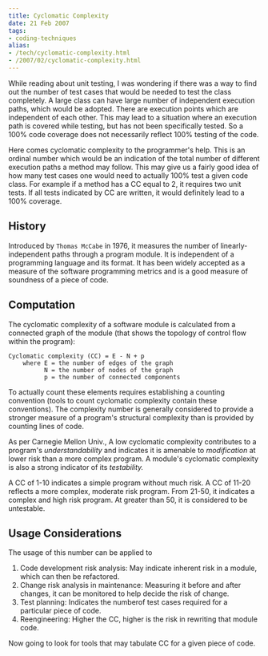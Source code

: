 ```yaml
---
title: Cyclomatic Complexity
date: 21 Feb 2007
tags: 
- coding-techniques
alias:
- /tech/cyclomatic-complexity.html
- /2007/02/cyclomatic-complexity.html
---
```


While reading about unit testing, I was wondering if there was a way to find out the number 
of test cases that would be needed to test the class completely. A large class can have large 
number of independent execution paths, which would be adopted. There are execution points 
which are independent of each other. This may lead to a situation where an execution path 
is covered while testing, but has not been specifically tested. So a 100% code coverage does 
not necessarily reflect 100% testing of the code.

<!-- break here -->

Here comes cyclomatic complexity to the programmer's help. This is an ordinal number which would 
be an indication of the total number of different execution paths a method may follow. This may 
give us a fairly good idea of how many test cases one would need to actually 100% test a given 
code class. For example if a method has a CC equal to 2, it requires two unit tests. If all tests 
indicated by CC are written, it would definitely lead to a 100% coverage.

History
-------

Introduced by `Thomas McCabe` in 1976, it measures the number of linearly-independent paths through 
a program module. It is independent of a programming language and its format. It has been widely 
accepted as a measure of the software programming metrics and is a good measure of soundness of 
a piece of code.

Computation
-----------

The cyclomatic complexity of a software module is calculated from a connected graph of the 
module (that shows the topology of control flow within the program):

```
Cyclomatic complexity (CC) = E - N + p
	where E = the number of edges of the graph
		  N = the number of nodes of the graph
		  p = the number of connected components
```

To actually count these elements requires establishing a counting convention (tools to count 
cyclomatic complexity contain these conventions). The complexity number is generally considered 
to provide a stronger measure of a program's structural complexity than is provided by counting 
lines of code.

As per Carnegie Mellon Univ., A low cyclomatic complexity contributes to a program's <em>understandability</em> 
and indicates it is amenable to <em>modification</em> at lower risk than a more complex program. A module's 
cyclomatic complexity is also a strong indicator of its <em>testability.</em>

A CC of 1-10 indicates a simple program without much risk. A CC of 11-20 reflects a more complex, moderate 
risk program. From 21-50, it indicates a complex and high risk program. At greater than 50, it is considered 
to be untestable.

Usage Considerations
--------------------

The usage of this number can be applied to

1. Code development risk analysis: May indicate inherent risk in a module, which can then be refactored.
2. Change risk analysis in maintenance: Measuring it before and after changes, it can be monitored to help decide the risk of change.
3. Test planning: Indicates the numberof test cases required for a particular piece of code.
4. Reengineering: Higher the CC, higher is the risk in rewriting that module code.

Now going to look for tools that may tabulate CC for a given piece of code.